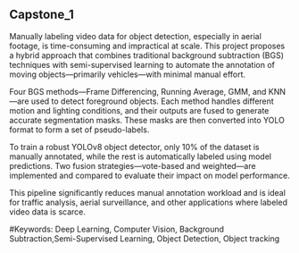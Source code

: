 ## Capstone_1

Manually labeling video data for object detection, especially in aerial footage, is time-consuming and impractical at scale. This project proposes a hybrid approach that combines traditional background subtraction (BGS) techniques with semi-supervised learning to automate the annotation of moving objects—primarily vehicles—with minimal manual effort. 

Four BGS methods—Frame Differencing, Running Average, GMM, and KNN—are used to detect foreground objects. Each method handles different motion and lighting conditions, and their outputs are fused to generate accurate segmentation masks. These masks are then converted into YOLO format to form a set of pseudo-labels.

To train a robust YOLOv8 object detector, only 10% of the dataset is manually annotated, while the rest is automatically labeled using model predictions. Two fusion strategies—vote-based and weighted—are implemented and compared to evaluate their impact on model performance.

This pipeline significantly reduces manual annotation workload and is ideal for traffic analysis, aerial surveillance, and other applications where labeled video data is scarce.

#Keywords: Deep Learning, Computer Vision, Background Subtraction,Semi-Supervised Learning, Object Detection, Object tracking

